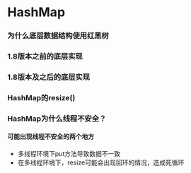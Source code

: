 # HashMap
### 为什么底层数据结构使用红黑树

### 1.8版本之前的底层实现

### 1.8版本及之后的底层实现

### HashMap的resize()

### HashMap为什么线程不安全？

#### 可能出现线程不安全的两个地方
- 多线程环境下put方法导致数据不一致
- 在多线程环境下，resize可能会出现回环的情况，造成死循环
